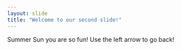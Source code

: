 ```yaml
---
layout: slide
title: "Welcome to our second slide!"
---
```

Summer Sun you are so fun!
Use the left arrow to go back!
